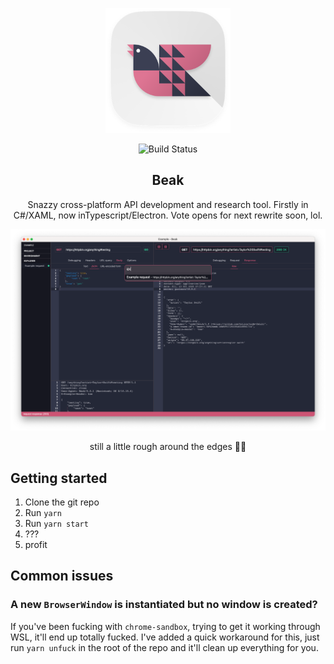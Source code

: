 <p align="center">
	<img width="200" height="200" src="assets/logo.png" />
</p>

<p align="center">
	<img src="https://github.com/beak-app/beak/workflows/Beak/badge.svg" alt="Build Status" />
</p>

<h2 style="border-bottom: none" align="center">Beak</h1>

<p align="center">
	Snazzy cross-platform API development and research tool. Firstly in C#/XAML, now inTypescript/Electron. Vote opens for next rewrite soon, lol.
</p>

![Project view](assets/home.png)
<p align="center">still a little rough around the edges 🤷‍♀️</p>

## Getting started

1. Clone the git repo
1. Run `yarn`
1. Run `yarn start`
1. ???
1. profit

## Common issues

### A new `BrowserWindow` is instantiated but no window is created?

If you've been fucking with `chrome-sandbox`, trying to get it working through WSL, it'll end up totally fucked. I've added a quick workaround for this, just run `yarn unfuck` in the root of the repo and it'll clean up everything for you.
